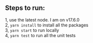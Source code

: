 ## Steps to run:
1, use the latest node. I am on v17.6.0 \
2, `yarn install` to install all the packages \
3, `yarn start` to run locally \
4, `yarn test` to run all the unit tests
